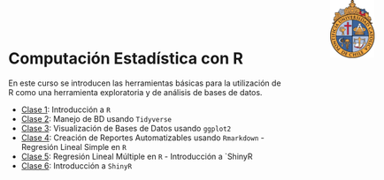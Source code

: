 # Computación Estadística con R

<img src="logouccolor.jpg" style="position:absolute;top:0px;right:70px;" width="80" />

En este curso se introducen las herramientas básicas para la utilización de R como una herramienta exploratoria y de análisis de bases de datos.

- [Clase 1](https://rubensoza.github.io/Curso-BICEVIDA/Clase-1.html): Introducción a `R`
- [Clase 2](https://rubensoza.github.io/Curso-BICEVIDA/Clase-2.html): Manejo de BD usando `Tidyverse`
- [Clase 3](https://rubensoza.github.io/Curso-BICEVIDA/Clase-3.html): Visualización de Bases de Datos usando `ggplot2`
- [Clase 4](https://rubensoza.github.io/Curso-BICEVIDA/Clase-4.html): Creación de Reportes Automatizables usando `Rmarkdown` - Regresión Lineal Simple en `R`
- [Clase 5](https://rubensoza.github.io/Curso-BICEVIDA/Clase-5.html): Regresión Lineal Múltiple en `R` - Introducción a `ShinyR
- [Clase 6](https://rubensoza.github.io/Curso-BICEVIDA/Clase-6.html): Introducción a `ShinyR`

